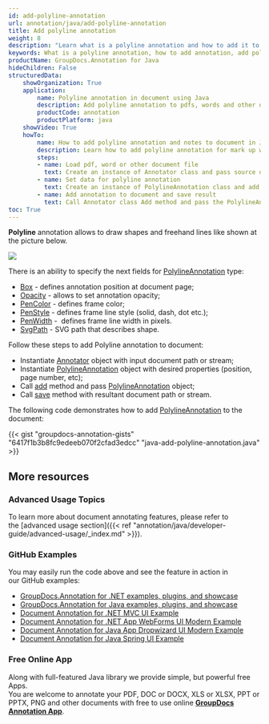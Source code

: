 ```yaml
---
id: add-polyline-annotation
url: annotation/java/add-polyline-annotation
title: Add polyline annotation
weight: 8
description: "Learn what is a polyline annotation and how to add it to a document programmatically using GroupDocs.Annotation for Java."
keywords: What is a polyline annotation, how to add annotation, add polyline annotation
productName: GroupDocs.Annotation for Java
hideChildren: False
structuredData:
    showOrganization: True
    application:
        name: Polyline annotation in document using Java
        description: Add polyline annotation to pdfs, words and other documents natively on mac, windows or ubuntu with high performance using Java language and GroupDocs.Annotation for Java APIs
        productCode: annotation
        productPlatform: java 
    showVideo: True
    howTo:
        name: How to add polyline annotation and notes to document in Java
        description: Learn how to add polyline annotation for mark up words, pdf or other document in Java step by step
        steps:
        - name: Load pdf, word or other document file
          text: Create an instance of Annotator class and pass source document file path as a constructor parameter. You may specify absolute or relative file path as per your requirements.
        - name: Set data for polyline annotation
          text: Create an instance of PolylineAnnotation class and add data for polyline annotation.
        - name: Add annotation to document and save result
          text: Call Annotator class Add method and pass the PolylineAnnotation object from the previous step as parameter then call Save method from Annotator class and pass the output filename as parameter.
toc: True
---
```


**Polyline** annotation allows to draw shapes and freehand lines like shown at the picture below. 

![](/annotation/java/images/add-polyline-annotation.png)

There is an ability to specify the next fields for [PolylineAnnotation](https://apireference.groupdocs.com/java/annotation/com.groupdocs.annotation.models.annotationmodels/PolylineAnnotation) type:
*   [Box](https://apireference.groupdocs.com/annotation/java/com.groupdocs.annotation.models.annotationmodels/AreaAnnotation#getBox()) - defines annotation position at document page;
*   [Opacity](https://apireference.groupdocs.com/annotation/java/com.groupdocs.annotation.models.annotationmodels/AreaAnnotation#getOpacity()) - allows to set annotation opacity;
*   [PenColor](https://apireference.groupdocs.com/annotation/java/com.groupdocs.annotation.models.annotationmodels/AreaAnnotation#getPenColor()) - defines frame color;
*   [PenStyle](https://apireference.groupdocs.com/annotation/java/com.groupdocs.annotation.models.annotationmodels/AreaAnnotation#getPenStyle()) - defines frame line style (solid, dash, dot etc.);
*   [PenWidth](https://apireference.groupdocs.com/annotation/java/com.groupdocs.annotation.models.annotationmodels/AreaAnnotation#getPenWidth()) -  defines frame line width in pixels.
*   [SvgPath](https://apireference.groupdocs.com/annotation/java/com.groupdocs.annotation.models.annotationmodels/PolylineAnnotation#getSvgPath()) \- SVG path that describes shape.
    

Follow these steps to add Polyline annotation to document:
*   Instantiate [Annotator](https://apireference.groupdocs.com/java/annotation/com.groupdocs.annotation/Annotator) object with input document path or stream;
*   Instantiate [PolylineAnnotation](https://apireference.groupdocs.com/java/annotation/com.groupdocs.annotation.models.annotationmodels/PolylineAnnotation) object with desired properties (position, page number, etc);
*   Call [add](https://apireference.groupdocs.com/java/annotation/com.groupdocs.annotation/Annotator#add(com.groupdocs.annotation.models.annotationmodels.AnnotationBase)) method and pass [PolylineAnnotation](https://apireference.groupdocs.com/java/annotation/com.groupdocs.annotation.models.annotationmodels/PolylineAnnotation) object;
*   Call [save](https://apireference.groupdocs.com/java/annotation/com.groupdocs.annotation/Annotator#save(java.io.InputStream)) method with resultant document path or stream.
    

The following code demonstrates how to add [PolylineAnnotation](https://apireference.groupdocs.com/java/annotation/com.groupdocs.annotation.models.annotationmodels/PolylineAnnotation) to the document:

{{< gist "groupdocs-annotation-gists" "6417f1b3b8fc9edeeb070f2cfad3edcc" "java-add-polyline-annotation.java" >}}

## More resources
### Advanced Usage Topics
To learn more about document annotating features, please refer to the [advanced usage section]({{< ref "annotation/java/developer-guide/advanced-usage/_index.md" >}}).

### GitHub Examples
You may easily run the code above and see the feature in action in our GitHub examples:

*   [GroupDocs.Annotation for .NET examples, plugins, and showcase](https://github.com/groupdocs-annotation/GroupDocs.Annotation-for-.NET)
*   [GroupDocs.Annotation for Java examples, plugins, and showcase](https://github.com/groupdocs-annotation/GroupDocs.Annotation-for-Java)
*   [Document Annotation for .NET MVC UI Example](https://github.com/groupdocs-annotation/GroupDocs.Annotation-for-.NET-MVC)
*   [Document Annotation for .NET App WebForms UI Modern Example](https://github.com/groupdocs-annotation/GroupDocs.Annotation-for-.NET-WebForms)
*   [Document Annotation for Java App Dropwizard UI Modern Example](https://github.com/groupdocs-annotation/GroupDocs.Annotation-for-Java-Dropwizard)
*   [Document Annotation for Java Spring UI Example](https://github.com/groupdocs-annotation/GroupDocs.Annotation-for-Java-Spring)

### Free Online App
Along with full-featured Java library we provide simple, but powerful free Apps.  
You are welcome to annotate your PDF, DOC or DOCX, XLS or XLSX, PPT or PPTX, PNG and other documents with free to use online **[GroupDocs Annotation App](https://products.groupdocs.app/annotation)**.
